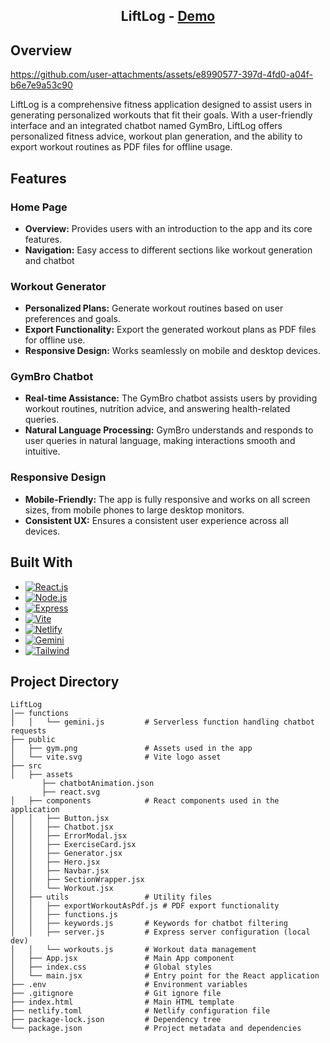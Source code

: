 <div align="center"><h2>LiftLog - <a href="https://liftlog-shamikaredkar.netlify.app/"> Demo</a></h2>
</div>

## Overview

https://github.com/user-attachments/assets/e8990577-397d-4fd0-a04f-b6e7e9a53c90

LiftLog is a comprehensive fitness application designed to assist users in generating personalized workouts that fit their goals. With a user-friendly interface and an integrated chatbot named GymBro, LiftLog offers personalized fitness advice, workout plan generation, and the ability to export workout routines as PDF files for offline usage. 

## Features

### Home Page
- **Overview:** Provides users with an introduction to the app and its core features.
- **Navigation:** Easy access to different sections like workout generation and chatbot

### Workout Generator
- **Personalized Plans:** Generate workout routines based on user preferences and goals.
- **Export Functionality:** Export the generated workout plans as PDF files for offline use.
- **Responsive Design:** Works seamlessly on mobile and desktop devices.

### GymBro Chatbot
- **Real-time Assistance:** The GymBro chatbot assists users by providing workout routines, nutrition advice, and answering health-related queries.
- **Natural Language Processing:** GymBro understands and responds to user queries in natural language, making interactions smooth and intuitive.

### Responsive Design
- **Mobile-Friendly:** The app is fully responsive and works on all screen sizes, from mobile phones to large desktop monitors.
- **Consistent UX:** Ensures a consistent user experience across all devices.

## Built With

- [![React.js][React.js]][React-url]
- [![Node.js][Nodejs]][Node-url]
- [![Express][Express.js]][Express-url]
- [![Vite][Vite]][Vite-url]
- [![Netlify][Netlify]][Netlify-url]
- [![Gemini][Gemini]][Gemini-url]
- [![Tailwind][Tailwind]][Tailwind-url]

## Project Directory
 ```
LiftLog
│── functions
│   │   └── gemini.js         # Serverless function handling chatbot requests
├── public
│   ├── gym.png               # Assets used in the app
│   └── vite.svg              # Vite logo asset
├── src
│   ├── assets
        ├── chatbotAnimation.json
        ├── react.svg                
│   ├── components            # React components used in the application
│   │   ├── Button.jsx
│   │   ├── Chatbot.jsx       
│   │   ├── ErrorModal.jsx
│   │   ├── ExerciseCard.jsx
│   │   ├── Generator.jsx     
│   │   ├── Hero.jsx
│   │   ├── Navbar.jsx
│   │   ├── SectionWrapper.jsx
│   │   └── Workout.jsx
│   ├── utils                 # Utility files
│   │   ├── exportWorkoutAsPdf.js # PDF export functionality
│   │   ├── functions.js      
│   │   ├── keywords.js       # Keywords for chatbot filtering
│   │   ├── server.js         # Express server configuration (local dev)
│   │   └── workouts.js       # Workout data management
│   ├── App.jsx               # Main App component
│   ├── index.css             # Global styles
│   └── main.jsx              # Entry point for the React application
├── .env                      # Environment variables
├── .gitignore                # Git ignore file
├── index.html                # Main HTML template
├── netlify.toml              # Netlify configuration file
├── package-lock.json         # Dependency tree
└── package.json              # Project metadata and dependencies
```
<!-- MARKDOWN LINKS & IMAGES -->
[React.js]: https://img.shields.io/badge/React-20232A?style=for-the-badge&logo=react&logoColor=61DAFB
[React-url]: https://reactjs.org/
[Nodejs]: https://img.shields.io/badge/Node.js-339933?style=for-the-badge&logo=nodedotjs&logoColor=white
[Node-url]: https://nodejs.org/
[Express.js]: https://img.shields.io/badge/Express.js-000000?style=for-the-badge&logo=express&logoColor=white
[Express-url]: https://expressjs.com/
[Vite]: https://img.shields.io/badge/Vite-646CFF?style=for-the-badge&logo=vite&logoColor=white
[Vite-url]: https://vitejs.dev/
[Netlify]: https://img.shields.io/badge/Netlify-00C7B7?style=for-the-badge&logo=netlify&logoColor=white
[Netlify-url]: https://www.netlify.com/
[Gemini]: https://img.shields.io/badge/Gemini-4285F4?style=for-the-badge&logo=google&logoColor=white
[Gemini-url]: https://cloud.google.com/vertex-ai/docs/generative-ai/gemini
[Tailwind]: https://img.shields.io/badge/Tailwind_CSS-38B2AC?style=for-the-badge&logo=tailwind-css&logoColor=white
[Tailwind-url]: https://tailwindcss.com/

